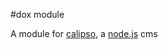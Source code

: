 [node]: http://nodejs.org

[calipso]: http://calip.so

#dox module

A module for [calipso][calipso], a [node.js][node] cms
